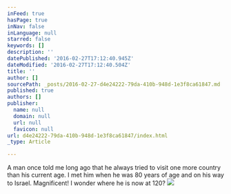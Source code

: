 ```yaml
---
inFeed: true
hasPage: true
inNav: false
inLanguage: null
starred: false
keywords: []
description: ''
datePublished: '2016-02-27T17:12:40.945Z'
dateModified: '2016-02-27T17:12:40.504Z'
title: ''
author: []
sourcePath: _posts/2016-02-27-d4e24222-79da-410b-948d-1e3f8ca61847.md
published: true
authors: []
publisher:
  name: null
  domain: null
  url: null
  favicon: null
url: d4e24222-79da-410b-948d-1e3f8ca61847/index.html
_type: Article

---
```

A man once told me long ago that he always tried to visit one more country than his current age. I met him when he was 80 years of age and on his way to Israel. Magnificent! I wonder where he is now at 120?
![](https://s3-us-west-2.amazonaws.com/the-grid-img/p/201af2e524f1f3ca8503ea1548e4e10814017078.jpg)